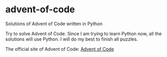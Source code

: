 # advent-of-code
Solutions of Advent of Code written in Python

Try to solve Advent of Code. Since I am trying to learn Python now, all the solutions will use Python. I will do my best to finish all puzzles.

The official site of Advent of Code: [Advent of Code](https://adventofcode.com)
